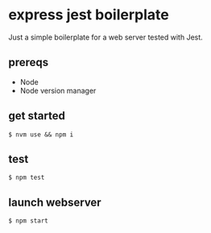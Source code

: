 # express jest boilerplate

Just a simple boilerplate for a web server tested with Jest.

## prereqs

- Node
- Node version manager

## get started

`$ nvm use && npm i`

## test

`$ npm test`

## launch webserver

`$ npm start`